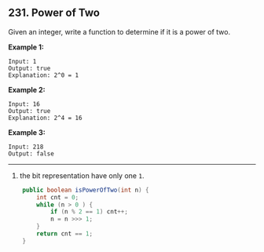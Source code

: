 ## 231. Power of Two

Given an integer, write a function to determine if it is a power of two.

**Example 1:**

```
Input: 1
Output: true 
Explanation: 2^0 = 1
```

**Example 2:**

```
Input: 16
Output: true
Explanation: 2^4 = 16
```

**Example 3:**

```
Input: 218
Output: false
```

---

1. the bit representation have only one `1`.

```java
    public boolean isPowerOfTwo(int n) {
        int cnt = 0;
        while (n > 0 ) {
            if (n % 2 == 1) cnt++;
            n = n >>> 1;
        }
        return cnt == 1;
    }
```


